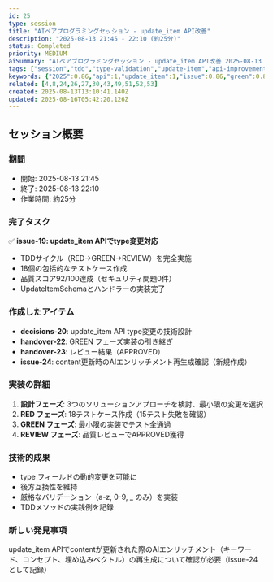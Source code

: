 ```yaml
---
id: 25
type: session
title: "AIペアプログラミングセッション - update_item API改善"
description: "2025-08-13 21:45 - 22:10 (約25分)"
status: Completed
priority: MEDIUM
aiSummary: "AIペアプログラミングセッション - update_item API改善 2025-08-13 21:45 - 22:10 (約25分) ## セッション概要\n\n### 期間\n- 開始: 2025-08-13 21:45\n- 終了: 2025-08-13 22:10\n- 作業時間: 約25分\n\n### 完了タスク\n✅ **issue-19: update_item APIでtype変更対応**\n-"
tags: ["session","tdd","type-validation","update-item","api-improvement"]
keywords: {"2025":0.86,"api":1,"update_item":1,"issue":0.86,"green":0.86}
related: [4,8,24,26,27,30,43,49,51,52,53]
created: 2025-08-13T13:10:41.140Z
updated: 2025-08-16T05:42:20.126Z
---
```


## セッション概要

### 期間
- 開始: 2025-08-13 21:45
- 終了: 2025-08-13 22:10
- 作業時間: 約25分

### 完了タスク
✅ **issue-19: update_item APIでtype変更対応**
- TDDサイクル（RED→GREEN→REVIEW）を完全実施
- 18個の包括的なテストケース作成
- 品質スコア92/100達成（セキュリティ問題0件）
- UpdateItemSchemaとハンドラーの実装完了

### 作成したアイテム
- **decisions-20**: update_item API type変更の技術設計
- **handover-22**: GREEN フェーズ実装の引き継ぎ
- **handover-23**: レビュー結果（APPROVED）
- **issue-24**: content更新時のAIエンリッチメント再生成確認（新規作成）

### 実装の詳細
1. **設計フェーズ**: 3つのソリューションアプローチを検討、最小限の変更を選択
2. **RED フェーズ**: 18テストケース作成（15テスト失敗を確認）
3. **GREEN フェーズ**: 最小限の実装でテスト全通過
4. **REVIEW フェーズ**: 品質レビューでAPPROVED獲得

### 技術的成果
- type フィールドの動的変更を可能に
- 後方互換性を維持
- 厳格なバリデーション（a-z, 0-9, _ のみ）を実装
- TDDメソッドの実践例を記録

### 新しい発見事項
update_item APIでcontentが更新された際のAIエンリッチメント（キーワード、コンセプト、埋め込みベクトル）の再生成について確認が必要（issue-24として記録）